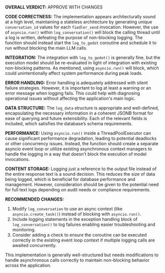 **OVERALL VERDICT:** APPROVE WITH CHANGES

**CODE CORRECTNESS:**
The implementation appears architecturally sound at a high level, maintaining a stateless architecture by generating unique `conversation_id` values for each `fiedler_send` invocation. However, the use of `asyncio.run()` within `log_conversation()` will block the calling thread until a log is written, defeating the purpose of non-blocking logging. The function should instead start the `log_to_godot` coroutine and schedule it to run without blocking the main LLM calls.

**INTEGRATION:**
The integration with `log_to_godot()` is generally fine, but the execution model should be re-evaluated in light of integration with existing non-blocking patterns. As mentioned, using `asyncio.run()` will block, which could unintentionally affect system performance during peak loads.

**ERROR HANDLING:**
Error handling is adequately addressed with silent failure strategies. However, it is important to log at least a warning or an error message when logging fails. This could help with diagnosing operational issues without affecting the application's main logic.

**DATA STRUCTURE:**
The `log_data` structure is appropriate and well-defined, encapsulating the necessary information in a coherent JSONB format for ease of querying and future extensibility. Each of the relevant fields is included, which satisfies the database’s schema requirements.

**PERFORMANCE:**
Using `asyncio.run()` inside a ThreadPoolExecutor can cause significant performance degradation, leading to potential deadlocks or other concurrency issues. Instead, the function should create a separate asyncio event loop or utilize existing asynchronous context managers to handle the logging in a way that doesn't block the execution of model invocations.

**CONTENT STORAGE:**
Logging just a reference to the output file instead of the entire response text is a sound decision. This reduces the size of data being logged, which is beneficial for database performance and management. However, consideration should be given to the potential need for full text logs depending on audit needs or compliance requirements.

**RECOMMENDED CHANGES:**
1. Modify `log_conversation` to use an async context (like `asyncio.create_task()`) instead of blocking with `asyncio.run()`.
2. Include logging statements in the exception handling block of `log_conversation()` to log failures enabling easier troubleshooting and monitoring.
3. Consider adding a check to ensure the coroutine can be executed correctly in the existing event loop context if multiple logging calls are awaited concurrently.

This implementation is generally well-structured but needs modifications to handle asynchronous calls correctly to maintain non-blocking behavior across the application.